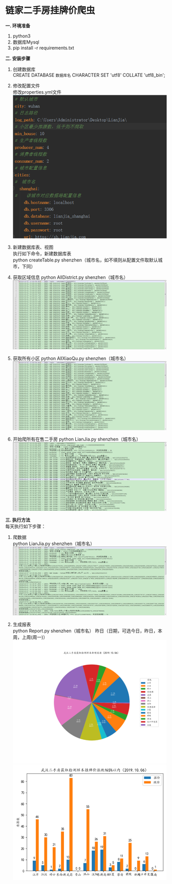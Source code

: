 # 链家二手房挂牌价爬虫

**一. 环境准备**  
1. python3
2. 数据库Mysql
3. pip install -r requirements.txt

**二. 安装步骤**  
1. 创建数据库  
    CREATE DATABASE `数据库名` CHARACTER SET 'utf8' COLLATE 'utf8_bin';

2. 修改配置文件  
    修改properties.yml文件  
    ![Image text](https://raw.githubusercontent.com/vxot/LianJia/master/image/properties.png)  
    
3. 新建数据库表、视图  
    执行如下命令，新建数据库表  
    python createTable.py shenzhen（城市名，如不填则从配置文件取默认城市，下同）  

4. 获取区域信息
    python AllDistrict.py shenzhen（城市名）  
    ![Image text](https://raw.githubusercontent.com/vxot/LianJia/master/image/AllDistrict.jpg)  

5. 获取所有小区
    python AllXiaoQu.py shenzhen（城市名）  
    ![Image text](https://raw.githubusercontent.com/vxot/LianJia/master/image/AllDistrict.jpg)  
   
6. 开始爬所有在售二手房
    python LianJia.py shenzhen（城市名）  
    ![Image text](https://raw.githubusercontent.com/vxot/LianJia/master/image/AllHouse.jpg)  

**三. 执行方法**  
每天执行如下步骤：  
1. 爬数据  
    python LianJia.py shenzhen（城市名）  
    ![Image text](https://raw.githubusercontent.com/vxot/LianJia/master/image/parseLog.jpg)  
 
2. 生成报表  
    python Report.py shenzhen（城市名） 昨日（日期，可选今日，昨日，本周，上周(周一)）  
    ![Image text](https://raw.githubusercontent.com/vxot/LianJia/master/image/newHouse.png)  
    ![Image text](https://raw.githubusercontent.com/vxot/LianJia/master/image/priceChange5percent.png)  

